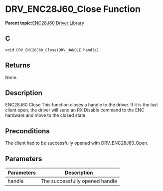 # DRV\_ENC28J60\_Close Function

**Parent topic:**[ENC28J60 Driver Library](GUID-58EA08F2-E38D-48FD-BD75-C2972C0EE761.md)

## C

```
void DRV_ENC28J60_Close(DRV_HANDLE handle); 
```

## Returns

None.

## Description

ENC28J60 Close This function closes a handle to the driver. If it is the last client open, the driver will send an RX Disable command to the ENC hardware and move to the closed state.

## Preconditions

The client had to be successfully opened with DRV\_ENC28J60\_Open.

## Parameters

|Parameters|Description|
|----------|-----------|
|handle|The successfully opened handle|

